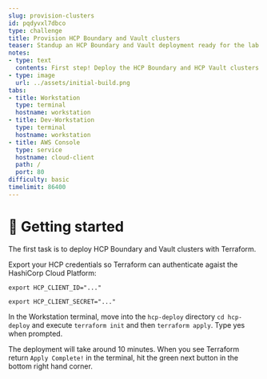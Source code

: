 ```yaml
---
slug: provision-clusters
id: pqdyvxl7dbco
type: challenge
title: Provision HCP Boundary and Vault clusters
teaser: Standup an HCP Boundary and Vault deployment ready for the lab
notes:
- type: text
  contents: First step! Deploy the HCP Boundary and HCP Vault clusters. Whilst we're waiting to kick things off, look at the next slide to see what we will be building
- type: image
  url: ../assets/initial-build.png  
tabs:
- title: Workstation
  type: terminal
  hostname: workstation
- title: Dev-Workstation
  type: terminal
  hostname: workstation
- title: AWS Console
  type: service
  hostname: cloud-client
  path: /
  port: 80
difficulty: basic
timelimit: 86400
---
```


👋 Getting started
===============

The first task is to deploy HCP Boundary and Vault clusters with Terraform.

Export your HCP credentials so Terraform can authenticate agaist the HashiCorp Cloud Platform:

```
export HCP_CLIENT_ID="..."
```

```
export HCP_CLIENT_SECRET="..."
```

In the Workstation terminal, move into the `hcp-deploy` directory `cd hcp-deploy` and execute
`terraform init` and then `terraform apply`. Type yes when prompted.

The deployment will take around 10 minutes. When you see Terraform return `Apply Complete!` in the terminal, hit the green next button in the bottom right hand corner.


